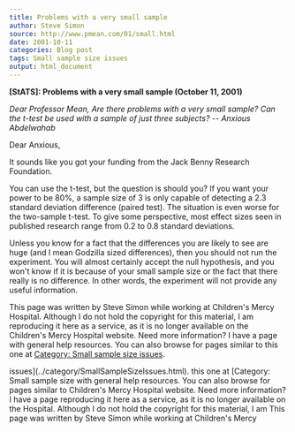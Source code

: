 ```yaml
---
title: Problems with a very small sample
author: Steve Simon
source: http://www.pmean.com/01/small.html
date: 2001-10-11
categories: Blog post
tags: Small sample size issues
output: html_document
---
```

****[StATS]:** Problems with a very small sample
(October 11, 2001)**

*Dear Professor Mean, Are there problems with a very small sample? Can
the t-test be used with a sample of just three subjects? -- Anxious
Abdelwahab*

Dear Anxious,

It sounds like you got your funding from the Jack Benny Research
Foundation.

You can use the t-test, but the question is should you? If you want your
power to be 80%, a sample size of 3 is only capable of detecting a 2.3
standard deviation difference (paired test). The situation is even worse
for the two-sample t-test. To give some perspective, most effect sizes
seen in published research range from 0.2 to 0.8 standard deviations.

Unless you know for a fact that the differences you are likely to see
are huge (and I mean Godzilla sized differences), then you should not
run the experiment. You will almost certainly accept the null
hypothesis, and you won't know if it is because of your small sample
size or the fact that there really is no difference. In other words, the
experiment will not provide any useful information.

This page was written by Steve Simon while working at Children's Mercy
Hospital. Although I do not hold the copyright for this material, I am
reproducing it here as a service, as it is no longer available on the
Children's Mercy Hospital website. Need more information? I have a page
with general help resources. You can also browse for pages similar to
this one at [Category: Small sample size
issues](../category/SmallSampleSizeIssues.html).
<!---More--->
issues](../category/SmallSampleSizeIssues.html).
this one at [Category: Small sample size
with general help resources. You can also browse for pages similar to
Children's Mercy Hospital website. Need more information? I have a page
reproducing it here as a service, as it is no longer available on the
Hospital. Although I do not hold the copyright for this material, I am
This page was written by Steve Simon while working at Children's Mercy

<!---Do not use
****[StATS]:** Problems with a very small sample
This page was written by Steve Simon while working at Children's Mercy
Hospital. Although I do not hold the copyright for this material, I am
reproducing it here as a service, as it is no longer available on the
Children's Mercy Hospital website. Need more information? I have a page
with general help resources. You can also browse for pages similar to
this one at [Category: Small sample size
issues](../category/SmallSampleSizeIssues.html).
--->

